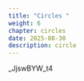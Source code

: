 ```yaml
---
title: "Circles "
weight: 6
chapter: circles
date: 2025-08-30
description: circle
---
```

_JjswBYW_t4
